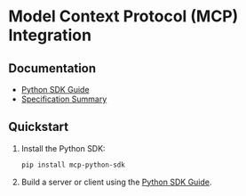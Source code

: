 # Model Context Protocol (MCP) Integration

## Documentation
- [Python SDK Guide](docs/mcp_python_sdk.md)
- [Specification Summary](docs/mcp_specification.md)

## Quickstart
1. Install the Python SDK:
   ```bash
   pip install mcp-python-sdk
   ```
2. Build a server or client using the [Python SDK Guide](docs/mcp_python_sdk.md).
